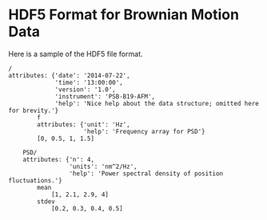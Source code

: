 HDF5 Format for Brownian Motion Data
====================================

Here is a sample of the HDF5 file format.

```
/
attributes: {'date': '2014-07-22',
             'time': '13:00:00',
             'version': '1.0',
             'instrument': 'PSB-B19-AFM',
             'help': 'Nice help about the data structure; omitted here for brevity.'}
        f
        attributes: {'unit': 'Hz',
                     'help': 'Frequency array for PSD'}
        [0, 0.5, 1, 1.5]

    PSD/
    attributes: {'n': 4,
                 'units': 'nm^2/Hz',
                 'help': 'Power spectral density of position fluctuations.'}
        mean        
            [1, 2.1, 2.9, 4]
        stdev
            [0.2, 0.3, 0.4, 0.5]
  
``` 

